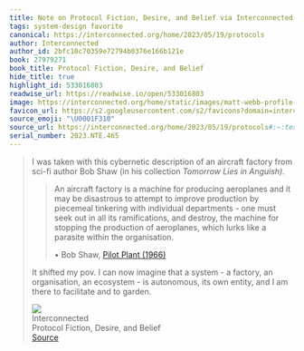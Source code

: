 ```yaml
---
title: Note on Protocol Fiction, Desire, and Belief via Interconnected
tags: system-design favorite
canonical: https://interconnected.org/home/2023/05/19/protocols
author: Interconnected
author_id: 2bfc10c70359e72794b0376e166b121e
book: 27979271
book_title: Protocol Fiction, Desire, and Belief
hide_title: true
highlight_id: 533016803
readwise_url: https://readwise.io/open/533016803
image: https://interconnected.org/home/static/images/matt-webb-profile-square-small.jpg?v=1
favicon_url: https://s2.googleusercontent.com/s2/favicons?domain=interconnected.org
source_emoji: "\U0001F310"
source_url: https://interconnected.org/home/2023/05/19/protocols#:~:text=I%20was%20taken,and%20to%20garden.
serial_number: 2023.NTE.465
---
```

> I was taken with this cybernetic description of an aircraft factory from sci-fi author Bob Shaw (in his collection *Tomorrow Lies in Anguish).*
> 
> > An aircraft factory is a machine for producing aeroplanes and it may be disastrous to attempt to improve production by piecemeal tinkering with individual departments - one must seek out in all its ramifications, and destroy, the machine for stopping the production of aeroplanes, which lurks like a parasite within the organisation.
> > 
> > •   Bob Shaw, [Pilot Plant (1966)](https://www.amazon.co.uk/Tomorrow-Lies-Ambush-science-fiction/dp/0330244434)
> 
> It shifted my pov. I can now imagine that a system - a factory, an organisation, an ecosystem - is autonomous, its own entity, and I am there to facilitate and to garden.
> <div class="quoteback-footer"><div class="quoteback-avatar"><img class="mini-favicon" src="https://s2.googleusercontent.com/s2/favicons?domain=interconnected.org"></div><div class="quoteback-metadata"><div class="metadata-inner"><span style="display:none">FROM:</span><div aria-label="Interconnected" class="quoteback-author"> Interconnected</div><div aria-label="Protocol Fiction, Desire, and Belief" class="quoteback-title"> Protocol Fiction, Desire, and Belief</div></div></div><div class="quoteback-backlink"><a target="_blank" aria-label="go to the full text of this quotation" rel="noopener" href="https://interconnected.org/home/2023/05/19/protocols#:~:text=I%20was%20taken,and%20to%20garden." class="quoteback-arrow"> Source</a></div></div>